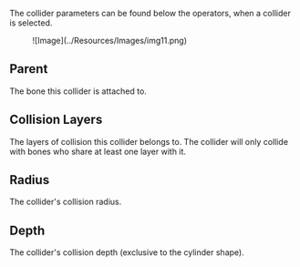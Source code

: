 The collider parameters can be found below the operators, when a collider is selected.

<figure markdown>
  ![Image](../Resources/Images/img11.png)
</figure>

## Parent 

The bone this collider is attached to. 

## Collision Layers

The layers of collision this collider belongs to. The collider will only collide with bones who share at least one layer with it.

## Radius

The collider's collision radius.

## Depth 

The collider's collision depth (exclusive to the cylinder shape).